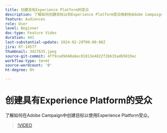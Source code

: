 ```yaml
---
title: 创建具有Experience Platform的受众
description: 了解如何创建目标以将Experience Platform受众映射到Adobe Campaign。
feature: Audiences
role: User
level: Beginner
doc-type: Feature Video
duration: 441
last-substantial-update: 2024-02-29T00:00:00Z
jira: KT-14577
thumbnail: 3427635.jpeg
source-git-commit: 4ff9ced9d40a6ec01013e4822f2b615ad65019ac
workflow-type: tm+mt
source-wordcount: '0'
ht-degree: 0%

---
```



# 创建具有Experience Platform的受众

了解如何在Adobe Campaign中创建目标以使用Experience Platform受众。

>[!VIDEO](https://video.tv.adobe.com/v/3427635/?learn=on)
